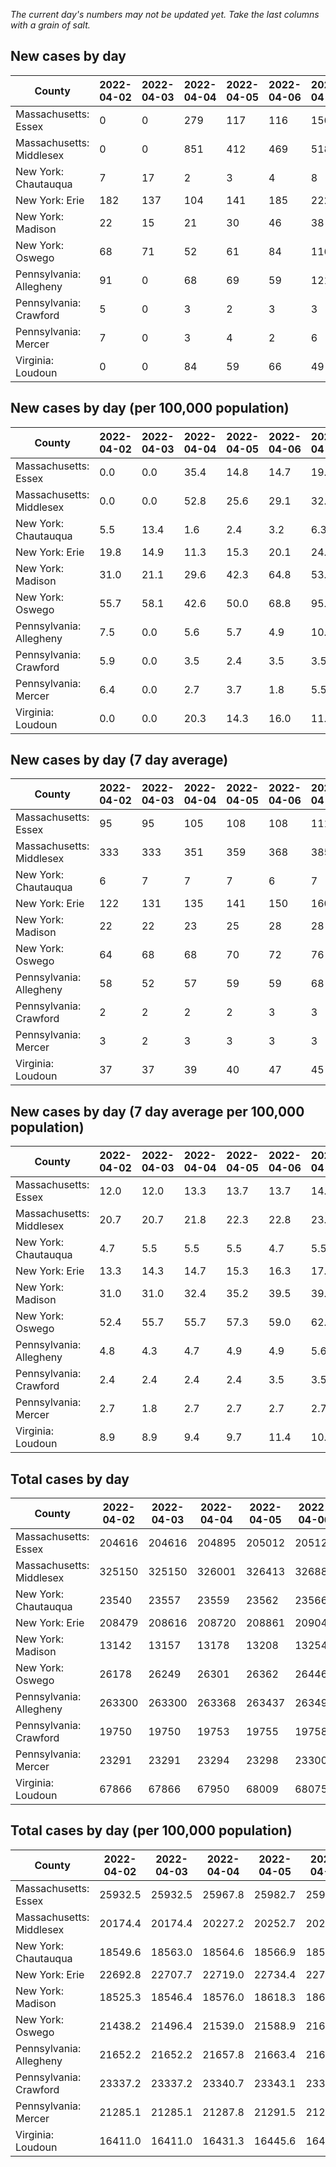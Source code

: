 _The current day's numbers may not be updated yet. Take the last columns with a grain of salt._
## New cases by day

| County | 2022-04-02 | 2022-04-03 | 2022-04-04 | 2022-04-05 | 2022-04-06 | 2022-04-07 | 2022-04-08 |
| --- | --- | --- | --- | --- | --- | --- | --- |
| Massachusetts: Essex | 0 | 0 | 279 | 117 | 116 | 156 |  |
| Massachusetts: Middlesex | 0 | 0 | 851 | 412 | 469 | 518 |  |
| New York: Chautauqua | 7 | 17 | 2 | 3 | 4 | 8 |  |
| New York: Erie | 182 | 137 | 104 | 141 | 185 | 222 |  |
| New York: Madison | 22 | 15 | 21 | 30 | 46 | 38 |  |
| New York: Oswego | 68 | 71 | 52 | 61 | 84 | 116 |  |
| Pennsylvania: Allegheny | 91 | 0 | 68 | 69 | 59 | 121 | 156 |
| Pennsylvania: Crawford | 5 | 0 | 3 | 2 | 3 | 3 | 2 |
| Pennsylvania: Mercer | 7 | 0 | 3 | 4 | 2 | 6 | 2 |
| Virginia: Loudoun | 0 | 0 | 84 | 59 | 66 | 49 |  |

## New cases by day (per 100,000 population)

| County | 2022-04-02 | 2022-04-03 | 2022-04-04 | 2022-04-05 | 2022-04-06 | 2022-04-07 | 2022-04-08 |
| --- | --- | --- | --- | --- | --- | --- | --- |
| Massachusetts: Essex | 0.0 | 0.0 | 35.4 | 14.8 | 14.7 | 19.8 |  |
| Massachusetts: Middlesex | 0.0 | 0.0 | 52.8 | 25.6 | 29.1 | 32.1 |  |
| New York: Chautauqua | 5.5 | 13.4 | 1.6 | 2.4 | 3.2 | 6.3 |  |
| New York: Erie | 19.8 | 14.9 | 11.3 | 15.3 | 20.1 | 24.2 |  |
| New York: Madison | 31.0 | 21.1 | 29.6 | 42.3 | 64.8 | 53.6 |  |
| New York: Oswego | 55.7 | 58.1 | 42.6 | 50.0 | 68.8 | 95.0 |  |
| Pennsylvania: Allegheny | 7.5 | 0.0 | 5.6 | 5.7 | 4.9 | 10.0 | 12.8 |
| Pennsylvania: Crawford | 5.9 | 0.0 | 3.5 | 2.4 | 3.5 | 3.5 | 2.4 |
| Pennsylvania: Mercer | 6.4 | 0.0 | 2.7 | 3.7 | 1.8 | 5.5 | 1.8 |
| Virginia: Loudoun | 0.0 | 0.0 | 20.3 | 14.3 | 16.0 | 11.8 |  |

## New cases by day (7 day average)

| County | 2022-04-02 | 2022-04-03 | 2022-04-04 | 2022-04-05 | 2022-04-06 | 2022-04-07 | 2022-04-08 |
| --- | --- | --- | --- | --- | --- | --- | --- |
| Massachusetts: Essex | 95 | 95 | 105 | 108 | 108 | 111 |  |
| Massachusetts: Middlesex | 333 | 333 | 351 | 359 | 368 | 385 |  |
| New York: Chautauqua | 6 | 7 | 7 | 7 | 6 | 7 |  |
| New York: Erie | 122 | 131 | 135 | 141 | 150 | 160 |  |
| New York: Madison | 22 | 22 | 23 | 25 | 28 | 28 |  |
| New York: Oswego | 64 | 68 | 68 | 70 | 72 | 76 |  |
| Pennsylvania: Allegheny | 58 | 52 | 57 | 59 | 59 | 68 | 81 |
| Pennsylvania: Crawford | 2 | 2 | 2 | 2 | 3 | 3 | 3 |
| Pennsylvania: Mercer | 3 | 2 | 3 | 3 | 3 | 3 | 3 |
| Virginia: Loudoun | 37 | 37 | 39 | 40 | 47 | 45 |  |

## New cases by day (7 day average per 100,000 population)

| County | 2022-04-02 | 2022-04-03 | 2022-04-04 | 2022-04-05 | 2022-04-06 | 2022-04-07 | 2022-04-08 |
| --- | --- | --- | --- | --- | --- | --- | --- |
| Massachusetts: Essex | 12.0 | 12.0 | 13.3 | 13.7 | 13.7 | 14.1 |  |
| Massachusetts: Middlesex | 20.7 | 20.7 | 21.8 | 22.3 | 22.8 | 23.9 |  |
| New York: Chautauqua | 4.7 | 5.5 | 5.5 | 5.5 | 4.7 | 5.5 |  |
| New York: Erie | 13.3 | 14.3 | 14.7 | 15.3 | 16.3 | 17.4 |  |
| New York: Madison | 31.0 | 31.0 | 32.4 | 35.2 | 39.5 | 39.5 |  |
| New York: Oswego | 52.4 | 55.7 | 55.7 | 57.3 | 59.0 | 62.2 |  |
| Pennsylvania: Allegheny | 4.8 | 4.3 | 4.7 | 4.9 | 4.9 | 5.6 | 6.7 |
| Pennsylvania: Crawford | 2.4 | 2.4 | 2.4 | 2.4 | 3.5 | 3.5 | 3.5 |
| Pennsylvania: Mercer | 2.7 | 1.8 | 2.7 | 2.7 | 2.7 | 2.7 | 2.7 |
| Virginia: Loudoun | 8.9 | 8.9 | 9.4 | 9.7 | 11.4 | 10.9 |  |

## Total cases by day

| County | 2022-04-02 | 2022-04-03 | 2022-04-04 | 2022-04-05 | 2022-04-06 | 2022-04-07 | 2022-04-08 |
| --- | --- | --- | --- | --- | --- | --- | --- |
| Massachusetts: Essex | 204616 | 204616 | 204895 | 205012 | 205128 | 205284 |  |
| Massachusetts: Middlesex | 325150 | 325150 | 326001 | 326413 | 326882 | 327400 |  |
| New York: Chautauqua | 23540 | 23557 | 23559 | 23562 | 23566 | 23574 |  |
| New York: Erie | 208479 | 208616 | 208720 | 208861 | 209046 | 209268 |  |
| New York: Madison | 13142 | 13157 | 13178 | 13208 | 13254 | 13292 |  |
| New York: Oswego | 26178 | 26249 | 26301 | 26362 | 26446 | 26562 |  |
| Pennsylvania: Allegheny | 263300 | 263300 | 263368 | 263437 | 263496 | 263617 | 263773 |
| Pennsylvania: Crawford | 19750 | 19750 | 19753 | 19755 | 19758 | 19761 | 19763 |
| Pennsylvania: Mercer | 23291 | 23291 | 23294 | 23298 | 23300 | 23306 | 23308 |
| Virginia: Loudoun | 67866 | 67866 | 67950 | 68009 | 68075 | 68124 |  |

## Total cases by day (per 100,000 population)

| County | 2022-04-02 | 2022-04-03 | 2022-04-04 | 2022-04-05 | 2022-04-06 | 2022-04-07 | 2022-04-08 |
| --- | --- | --- | --- | --- | --- | --- | --- |
| Massachusetts: Essex | 25932.5 | 25932.5 | 25967.8 | 25982.7 | 25997.4 | 26017.1 |  |
| Massachusetts: Middlesex | 20174.4 | 20174.4 | 20227.2 | 20252.7 | 20281.8 | 20314.0 |  |
| New York: Chautauqua | 18549.6 | 18563.0 | 18564.6 | 18566.9 | 18570.1 | 18576.4 |  |
| New York: Erie | 22692.8 | 22707.7 | 22719.0 | 22734.4 | 22754.5 | 22778.7 |  |
| New York: Madison | 18525.3 | 18546.4 | 18576.0 | 18618.3 | 18683.1 | 18736.7 |  |
| New York: Oswego | 21438.2 | 21496.4 | 21539.0 | 21588.9 | 21657.7 | 21752.7 |  |
| Pennsylvania: Allegheny | 21652.2 | 21652.2 | 21657.8 | 21663.4 | 21668.3 | 21678.2 | 21691.1 |
| Pennsylvania: Crawford | 23337.2 | 23337.2 | 23340.7 | 23343.1 | 23346.6 | 23350.2 | 23352.5 |
| Pennsylvania: Mercer | 21285.1 | 21285.1 | 21287.8 | 21291.5 | 21293.3 | 21298.8 | 21300.6 |
| Virginia: Loudoun | 16411.0 | 16411.0 | 16431.3 | 16445.6 | 16461.6 | 16473.4 |  |
